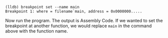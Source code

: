 ```
(lldb) breakpoint set --name main
Breakpoint 1: where = filename`main, address = 0x0000000.....
```
Now run the program. The output is Assembly Code.
If we wanted to set the breakpoint at another function, we would replace `main` in the command above with the function name.
